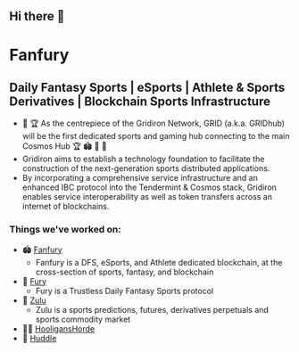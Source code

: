 ## Hi there 👋

# Fanfury 

## Daily Fantasy Sports | eSports | Athlete & Sports Derivatives | Blockchain Sports Infrastructure


* 🧬 🏆 As the centrepiece of the Gridiron Network, GRID (a.k.a. GRIDhub) will be the first dedicated sports
and gaming hub connecting to the main Cosmos Hub 🏆 🏟️ 🧬 🎰
* Gridiron aims to establish a technology foundation to facilitate the construction of the next-generation sports distributed applications. 
* By incorporating a comprehensive service infrastructure and an enhanced IBC protocol into the Tendermint & Cosmos stack, Gridiron enables service interoperability as well as token transfers across an internet of blockchains. 



### Things we've worked on:

* 🏟️ [Fanfury](https://github.com/fanfury-sports/fanfury)
  * Fanfury is a DFS, eSports, and Athlete dedicated blockchain, at the cross-section of sports, fantasy, and blockchain
* 👾 [Fury](https://github.com/fanfury-sports/fury)
  * Fury is a Trustless Daily Fantasy Sports protocol
* 🪬 [Zulu](https://github.com/zulumarkets/zulu)
  * Zulu is a sports predictions, futures, derivatives perpetuals and sports commodity market
* 🥷🏿 [HooligansHorde](https://github.com/github.com/hooliganshoardeturfs/hooliganshorde)
* 🧬 [Huddle](https://github.com/github.com/fanfury-sports/huddle)
